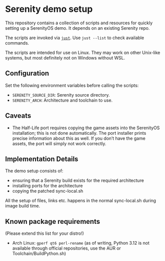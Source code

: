 # Serenity demo setup

This repository contains a collection of scripts and resources for quickly setting up a SerenityOS demo. It depends on an existing Serenity repo.

The scripts are invoked via [`just`](https://just.systems/). Use `just --list` to check available commands.

The scripts are intended for use on Linux. They may work on other Unix-like systems, but most definitely not on Windows without WSL.

## Configuration

Set the following environment variables before calling the scripts:
- `SERENITY_SOURCE_DIR`: Serenity source directory.
- `SERENITY_ARCH`: Architecture and toolchain to use.

## Caveats

- The Half-Life port requires copying the game assets into the SerenityOS installation; this is not done automatically. The port installer prints precise information about this as well. If you don’t have the game assets, the port will simply not work correctly.

## Implementation Details

The demo setup consists of:
- ensuring that a Serenity build exists for the required architecture
- installing ports for the architecture
- copying the patched sync-local.sh

All the setup of files, links etc. happens in the normal sync-local.sh during image build time.

## Known package requirements

(Please extend this list for your distro!)

- Arch Linux: `gperf qt6 perl-rename` (as of writing, Python 3.12 is not available through official repositories, use the AUR or Toolchain/BuildPython.sh)
